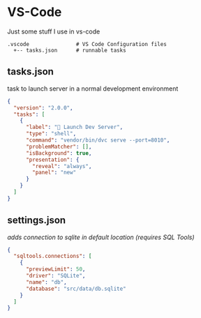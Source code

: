 # VS-Code

Just some stuff I use in vs-code

```
.vscode               # VS Code Configuration files
  +-- tasks.json      # runnable tasks
```

## tasks.json

task to launch server in a normal development environment

```json
{
  "version": "2.0.0",
  "tasks": [
    {
      "label": "🚀 Launch Dev Server",
      "type": "shell",
      "command": "vendor/bin/dvc serve --port=8010",
      "problemMatcher": [],
      "isBackground": true,
      "presentation": {
        "reveal": "always",
        "panel": "new"
      }
    }
  ]
}
```

## settings.json

_adds connection to sqlite in default location (requires SQL Tools)_

```json
{
  "sqltools.connections": [
    {
      "previewLimit": 50,
      "driver": "SQLite",
      "name": "db",
      "database": "src/data/db.sqlite"
    }
  ]
}
```
